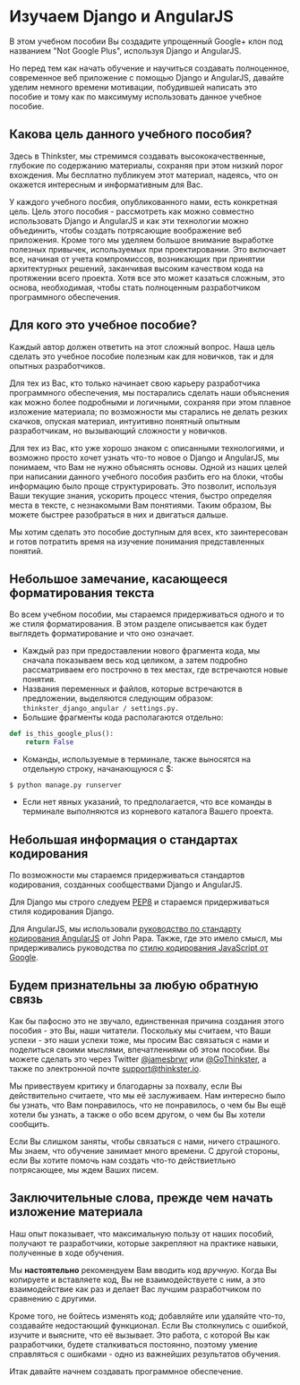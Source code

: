 # Изучаем Django и AngularJS

В этом учебном пособии Вы создадите упрощенный Google+ клон под названием "Not Google Plus", используя Django и AngularJS.

Но перед тем как начать обучение и научиться создавать полноценное, современное веб приложение с помощью Django и AngularJS,
давайте уделим немного времени мотивации, побудившей написать это пособие и тому как по максимуму использовать данное учебное пособие.

## Какова цель данного учебного пособия?

Здесь в Thinkster, мы стремимся создавать высококачественные, глубокие по содержанию материалы, сохраняя при этом низкий порог вхождения.
Мы бесплатно публикуем этот материал, надеясь, что он окажется интересным и информативным для Вас.

У каждого учебного посбия, опубликованного нами, есть конкретная цель. Цель этого пособия - рассмотреть как можно совместно 
использовать Django и AngularJS и как эти технологии можно объединить, чтобы создать потрясающие воображение веб приложения. Кроме того мы 
уделяем большое внимание выработке полезных привычек, используемых при проектировании. Это включает все, начиная от учета компромиссов, 
возникающих при принятии архитектурных решений, заканчивая высоким качеством кода на протяжении всего проекта. Хотя все это может
казаться сложным, это основа, необходимая, чтобы стать полноценным разработчиком программного обеспечения.

## Для кого это учебное пособие?

Каждый автор должен ответить на этот сложный вопрос. Наша цель сделать это учебное пособие полезным как для новичков, так и для опытных разработчиков.

Для тех из Вас, кто только начинает свою карьеру разработчика программного обеспечения, мы постарались сделать наши объяснения как можно более подробными и логичными, сохраняя при этом плавное изложение материала; по возможности мы старались не делать резких скачков, опуская материал, интуитивно понятный опытным разработчикам, но вызывающий сложности у новичков.

Для тех из Вас, кто уже хорошо знаком с описанными технологиями, и возможно просто хочет узнать что-то новое о Django и AngularJS, мы понимаем, что Вам не нужно объяснять основы. Одной из наших целей при написании данного учебного пособия разбить его на блоки, чтобы информацию было проще структурировать. Это позволит, используя Ваши текущие знания, ускорить процесс чтения, быстро определяя места в тексте, с незнакомыми Вам понятиями. Таким образом, Вы можете быстрее разобраться в них и двигаться дальше.

Мы хотим сделать это пособие доступным для всех, кто заинтересован и готов потратить время на изучение понимания представленных понятий.

## Небольшое замечание, касающееся форматирования текста

Во всем учебном пособии, мы стараемся придерживаться одного и то же стиля форматирования. В этом разделе описывается как будет выглядеть форматирование и что оно означает.

* Каждый раз при предоставлении нового фрагмента кода, мы сначала показываем весь код целиком, а затем подробно рассматриваем его построчно в тех местах, где встречаются новые понятия.
* Названия переменных и файлов, которые встречаются в предложении, выделяются следующим образом: `thinkster_django_angular / settings.py.`
* Большие фрагменты кода располагаются отдельно:
```python
def is_this_google_plus():
    return False
```
* Команды, используемые в терминале, также выносятся на отдельную строку, начанающуюся с $:
``` 
$ python manage.py runserver 
```
* Если нет явных указаний, то предполагается, что все команды в терминале выполняются из корневого каталога Вашего проекта.

## Небольшая информация о стандартах кодирования

По возможности мы стараемся придерживаться стандартов кодирования, созданных сообществами Django и AngularJS.

Для Django мы строго следуем [PEP8](http://legacy.python.org/dev/peps/pep-0008/) и стараемся придерживаться стиля кодирования Django.

Для AngularJS, мы использовали [руководство по стандарту кодирования AngularJS](https://github.com/johnpapa/angularjs-styleguide) от John Papa. Также, где это имело смысл, мы придерживались руководства по [стилю кодирования JavaScript от Google](https://google-styleguide.googlecode.com/svn/trunk/javascriptguide.xml).

## Будем признательны за любую обратную связь

Как бы пафосно это не звучало, единственная причина создания этого пособия - это Вы, наши читатели. Поскольку мы считаем, что Ваши успехи - это наши успехи тоже, мы просим Вас связаться с нами и поделиться своими мыслями, впечатлениями об этом пособии. Вы можете сделать это через Twitter [@jamesbrwr](http://twitter.com/jamesbrwr) или [@GoThinkster](http://twitter.com/gothinkster), а также по электронной почте support@thinkster.io.

Мы привествуем критику и благодарны за похвалу, если Вы действительно считаете, что мы её заслуживаем. Нам интересно было бы узнать, что Вам понравилось, что не понравилось, о чем бы Вы ещё хотели бы узнать, а также о обо всем другом, о чем бы Вы хотели сообщить.

Если Вы слишком заняты, чтобы связаться с нами, ничего страшного. Мы знаем, что обучение занимает много времени. С другой стороны, если Вы хотите помочь нам создать что-то действиетльно потрясающее, мы ждем Ваших писем.

## Заключительные слова, прежде чем начать изложение материала

Наш опыт показывает, что максимальную пользу от наших пособий, получают те разработчики, которые закрепляют на практике навыки, полученные в ходе обучения.

Мы **настоятельно** рекомендуем Вам вводить код _вручную_. Когда Вы копируете и вставляете код, Вы не взаимодействуете с ним, а это взаимодействие как раз и делает Вас лучшим разработчиком по сравнению с другими.

Кроме того, не бойтесь изменять код; добавляйте или удаляйте что-то, создавайте недостающий функционал. Если Вы столкнулись с ошибкой, изучите и выясните, что её вызывает. Это работа, с которой Вы как разработчики, будете сталкиваться постоянно, поэтому умение справляться с ошибками - одно из важнейших результатов обучения.

Итак давайте начнем создавать программное обеспечение.

